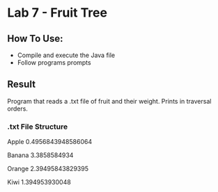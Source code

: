 # Lab 7 - Fruit Tree

## How To Use:
- Compile and execute the Java file
- Follow programs prompts

## Result
Program that reads a .txt file of fruit and their weight. Prints in traversal orders.

### .txt File Structure
Apple 0.4956843948586064

Banana  3.3858584934

Orange  2.39495843829395

Kiwi  1.394953930048
